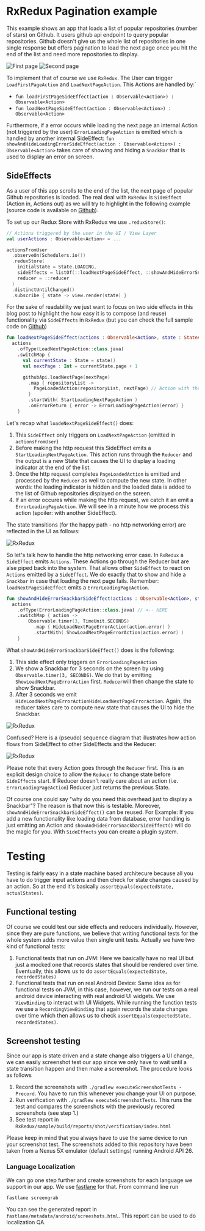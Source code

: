 # RxRedux Pagination example

This example shows an app that loads a list of popular repositories (number of stars) on Github.
It users github api endpoint to query popular repositories.
Github doesn't give us the whole list of repositories in one single response but offers pagination
to load the next page once you hit the end of the list and need more repositories to display.

![First page](https://github.com/freeletics/RxRedux/blob/master/sample/.readme-images/screen1.png?raw=true)
![Second page](https://github.com/freeletics/RxRedux/blob/master/sample/.readme-images/screen2.png?raw=true)

To implement that of course we use `RxRedux`. The User can trigger `LoadFirstPageAction` and
`LoadNextPageAction`.
This Actions are handled by:`
- `fun loadFirstPageSideEffect(action : Observable<Action>) : Observable<Action>`
- `fun loadNextPageSideEffect(action : Observable<Action>) : Observable<Action>`

Furthermore, if a error occurs while loading the next page an internal Action
(not triggered by the user)  `ErrorLoadingPageAction` is emitted
which is handled by another internal SideEffect:
`fun showAndHideLoadingErrorSideEffect(action : Observable<Action>) : Observable<Action>` takes care
of showing and hiding a `SnackBar` that is used to display an error on screen.


## SideEffects
As a user of this app scrolls to the end of the list, the next page of popular Github repositories is loaded.
The real deal with `RxRedux` is `SideEffect` (Action in, Actions out) as we will try to highlight in the following example (source code is available on [Github](https://github.com/freeletics/RxRedux/tree/master/sample)).

To set up our Redux Store with RxRedux we use `.reduxStore()`:

```kotlin
// Actions triggered by the user in the UI / View Layer
val userActions : Observable<Action> = ...

actionsFromUser
  .observeOn(Schedulers.io())
  .reduxStore(
    initialState = State.LOADING,
    sideEffects = listOf(::loadNextPageSideEffect, ::showAndHideErrorSnackbarSideEffect, ... ),
    reducer = ::reducer
  )
  .distinctUntilChanged()
  .subscribe { state -> view.render(state) }
```

For the sake of readability we just want to focus on two side effects in this blog post to highlight the how easy it is to compose (and reuse) functionality via `SideEffects` in `RxRedux` (but you can check the full sample code on [Github](https://github.com/freeletics/RxRedux/tree/master/sample))


```kotlin
fun loadNextPageSideEffect(actions : Observable<Action>, state : StateAccessor) : Observable<Action> =
  actions
    .ofType(LoadNextPageAction::class.java)
    .switchMap {
      val currentState : State = state()
      val nextPage : Int = currentState.page + 1

      githubApi.loadNextPage(nextPage)
        .map { repositoryList ->
          PageLoadedAction(repositoryList, nextPage) // Action with the loaded items as "payload"
        }
        .startWith( StartLoadingNextPageAction )
        .onErrorReturn { error -> ErrorLoadingPageAction(error) }
    }
```

Let's recap what `loadeNextPageSideEffect()` does:

 1. This `SideEffect` only triggers on `LoadNextPageAction` (emitted in `actionsFromUser`)
 2. Before making the http request this SideEffect emits a `StartLoadingNextPageAction`. This action runs through the `Reducer` and the output is a new State that causes the UI to display a loading indicator at the end of the list.
 3. Once the http request completes `PageLoadedAction` is emitted and processed by the `Reducer` as well to compute the new state. In other words: the loading indicator is hidden and the loaded data is added to the list of Github repositories displayed on the screen.
 4. If an error occures while making the http request, we catch it an emit a `ErrorLoadingPageAction`. We will see in a minute how we process this action (spoiler: with another SideEffect).

The state transitions (for the happy path - no http networking error) are reflected in the UI as follows:

![RxRedux](https://raw.githubusercontent.com/freeletics/RxRedux/master/sample/docs/sideeffect1-ui.png)


So let's talk how to handle the http networking error case.
In `RxRedux` a `SideEffect` emits `Actions`.
These Actions go through the Reducer but are alse piped back into the system.
That allows other `SideEffect` to react on `Actions` emitted by a `SideEffect`.
We do exactly that to show and hide a `Snackbar` in case that loading the next page fails.
Remember: `loadNextPageSideEffect` emits a `ErrorLoadingPageAction`.

```kotlin
fun showAndHideErrorSnackbarSideEffect(actions : Observable<Action>, state : StateAccessor) : Observable<Action> =
  actions
    .ofType(ErrorLoadingPageAction::class.java) // <-- HERE
    .switchMap { action ->
        Observable.timer(3, TimeUnit.SECONDS)
          .map { HideLoadNextPageErrorAction(action.error) }
          .startWith( ShowLoadNextPageErrorAction(action.error) )
    }
```

What `showAndHideErrorSnackbarSideEffect()` does is the following:

1. This side effect only triggers on `ErrorLoadingPageAction`
2. We show a Snackbar for 3 seconds on the screen by using `Observable.timer(3, SECONDS)`. We do that by emitting `ShowLoadNextPageErrorAction` first. `Reducer`will then change the state to show Snackbar.
3. After 3 seconds we emit `HideLoadNextPageErrorActionHideLoadNextPageErrorAction`. Again, the reducer takes care to compute new state that causes the UI to hide the Snackbar.

![RxRedux](https://raw.githubusercontent.com/freeletics/RxRedux/master/sample/docs/sideeffect2-ui.png)

Confused? Here is a (pseudo) sequence diagram that illustrates how action flows from SideEffect to other SideEffects and the Reducer:

![RxRedux](https://raw.githubusercontent.com/freeletics/RxRedux/master/sample/docs/pagination-sequence.png)

Please note that every Action goes through the `Reducer` first.
This is an explicit design choice to allow the `Reducer` to change state before `SideEffects` start.
If Reducer doesn't really care about an action (i.e. `ErrorLoadingPageAction`) Reducer just returns the previous State.

Of course one could say "why do you need this overhead just to display a Snackbar"?
The reason is that now this is testable.
Moreover, `showAndHideErrorSnackbarSideEffect()` can be reused.
For Example: If you add a new functionality like loading data from database, error handling is just emitting an Action and `showAndHideErrorSnackbarSideEffect()` will do the magic for you.
With `SideEffects` you can create a plugin system.

# Testing
Testing is fairly easy in a state machine based architecure because all you have to do trigger
input actions and then check for state changes caused by an action.
So at the end it's basically `assertEquals(expectedState, actualStates)`.

## Functional testing
Of course we could test our side effects and reducers individually.
However, since they are pure functions, we believe that writing functional tests for the whole system
adds more value then single unit tests.
Actually we have two kind of functional tests:

1. Functional tests that run on JVM: Here we basically have no real UI but just a mocked one that
records states that should be rendered over time. Eventually, this allows us to do `assertEquals(expectedState, recordedStates)`
2. Functional tests that run on real Android Device: Same idea as for functional tests on JVM, in this case, however, we run our tests on a real android device interacting with real android UI widgets. We use `ViewBinding` to interact with UI Widgets. While running the function tests we use a `RecordingViewBinding` that again records the state changes over time which then allows us to check `assertEquals(expectedState, recordedStates)`.

## Screenshot testing
Since our app is state driven and a state change also triggers a UI change, we can easily screenshot
test our app since we only have to wait until a state transition happen and then make a screenshot.
The procedure looks as follows

1. Record the screenshots with `./gradlew executeScreenshotTests -Precord`.
You have to run this whenever you change your UI on purpose.
2. Run verification with `./gradlew executeScreenshotTests`.
This runs the test and compares the screenshots with the previously recored screenshots (see step 1.)
3. See test report in `RxRedux/sample/build/reports/shot/verification/index.html`

Please keep in mind that you always have to use the same device to run your screenshot test.
The screenshots added to this repository have been taken from a Nexus 5X emulator (default settings) running Android API 26.

### Language Localization
We can go one step further and create screenshots for each language we support in our app.
We use [fastlane](https://fastlane.tools) for that. From command line run

```
fastlane screengrab
```

You can see the generated report in `fastlane/metadata/android/screeshots.html`.
This report can be used to do localization QA.
